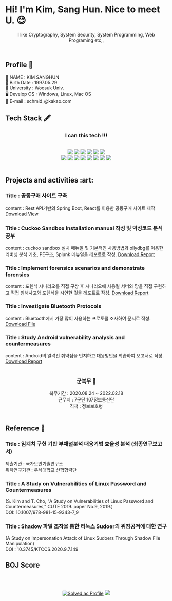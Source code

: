 
<header>
  <h1 align="left">Hi! I'm Kim, Sang Hun. Nice to meet U. 😊</h1>
  I like Cryptography, System Security, System Programming, Web Programing etc,,
</header>
<div align="center">
  
  <h2 align="left">Profile 🐤</h2>
  <div align="left">
  🧔 NAME : KIM SANGHUN<br/>
  🍼 Birth Date : 1997.05.29<br/>
  📔 University : Woosuk Univ.<br/>
  🖥️ Develop OS : Windows, Linux, Mac OS <br/>
  💌 E-mail : schmid_@kakao.com<br/>
  </div>
<h2 align="left">Tech Stack 🖋</h2>
  <h3>I can this tech !!!</h3><br/>
<a href="https://github.com/kinsanghun"><img src="https://hits.seeyoufarm.com/api/count/incr/badge.svg?url=https%3A%2F%2Fgithub.com%2Fkinsanghun&count_bg=%23000000&title_bg=%23000000&icon=github.svg&icon_color=%23E7E7E7&title=GitHub&edge_flat=false)"/></a>
<img src="https://camo.githubusercontent.com/dd7559df3804c36eeeb5da15bb3445ea66682b8ffc736e2dc737e1975056cbf4/68747470733a2f2f696d672e736869656c64732e696f2f62616467652f507974686f6e2d3337363641423f7374796c653d666c61742d737175617265266c6f676f3d507974686f6e266c6f676f436f6c6f723d7768697465" data-canonical-src="https://img.shields.io/badge/Python-3766AB?style=flat-square&amp;logo=Python&amp;logoColor=white" style="max-width: 100%;">
<img src="https://camo.githubusercontent.com/372dfe5550512c1b2e7e3649ea92a5cbadeec44a51c3b2bf822fe2a7a22c13d7/68747470733a2f2f696d672e736869656c64732e696f2f62616467652f4a6176612d3030373339363f7374796c653d666c61742d737175617265266c6f676f3d4a617661266c6f676f436f6c6f723d7768697465" data-canonical-src="https://img.shields.io/badge/Java-007396?style=flat-square&amp;logo=Java&amp;logoColor=white" style="max-width: 100%;">
<img src="https://camo.githubusercontent.com/c627263bfde5e853eef76b088f380460a4f2f2d909175eee6a77b42ca1a041c1/68747470733a2f2f696d672e736869656c64732e696f2f62616467652f432d4138423943433f7374796c653d666c61742d737175617265266c6f676f3d43266c6f676f436f6c6f723d7768697465" data-canonical-src="https://img.shields.io/badge/C-A8B9CC?style=flat-square&amp;logo=C&amp;logoColor=white" style="max-width: 100%;">
<img src="https://camo.githubusercontent.com/1a2432fe733ac4772ad5036bd3f66738d9a9c4471bba0617c8ea93c34d54102a/68747470733a2f2f696d672e736869656c64732e696f2f62616467652f48544d4c352d4533344632363f7374796c653d666c61742d737175617265266c6f676f3d48544d4c35266c6f676f436f6c6f723d7768697465" data-canonical-src="https://img.shields.io/badge/HTML5-E34F26?style=flat-square&amp;logo=HTML5&amp;logoColor=white" style="max-width: 100%;">
  <!--<img src="https://img.shields.io/badge/Spring-6DB33F?style=flat-square&logo=Spring&logoColor=white" style="max-width: 100%;">-->
  <img src="https://img.shields.io/badge/mariaDB-003545?style=flat-square&logo=mariaDB&logoColor=white">
  <br/>
<img src="https://camo.githubusercontent.com/607f3adb5fb476059b0021201f5e48b5cafa7d82eb10d60e4385ae128aef1ac8/68747470733a2f2f696d672e736869656c64732e696f2f62616467652f4a6176617363726970742d6666623133623f7374796c653d666c61742d737175617265266c6f676f3d6a617661736372697074266c6f676f436f6c6f723d7768697465" data-canonical-src="https://img.shields.io/badge/Javascript-ffb13b?style=flat-square&amp;logo=javascript&amp;logoColor=white" style="max-width: 100%;">
  <img src="https://img.shields.io/badge/chartjs-pink?style=flat-square&logo=chart.js&logoColor=white"/>
<img src="https://camo.githubusercontent.com/9f47ab44c8425fb370779a070dee85979d5ec780212db4cc44c203de2ee4c384/68747470733a2f2f696d672e736869656c64732e696f2f62616467652f446a616e676f2d3039324532303f7374796c653d666c61742d737175617265266c6f676f3d446a616e676f266c6f676f436f6c6f723d7768697465" data-canonical-src="https://img.shields.io/badge/Django-092E20?style=flat-square&amp;logo=Django&amp;logoColor=white" style="max-width: 100%;">
<img src="https://camo.githubusercontent.com/96267d8a69067065ffe11ac12baa0d9206641de7eb74225b62fa93f78631775a/68747470733a2f2f696d672e736869656c64732e696f2f62616467652f4d7973716c2d4536423931453f7374796c653d666c61742d737175617265266c6f676f3d4d7953716c266c6f676f436f6c6f723d7768697465" data-canonical-src="https://img.shields.io/badge/Mysql-E6B91E?style=flat-square&amp;logo=MySql&amp;logoColor=white" style="max-width: 100%;">
<img src="https://camo.githubusercontent.com/997205b77cd7eac35fdae833c285ec8c87d0d45e26f5b5482a61f391a3733844/68747470733a2f2f696d672e736869656c64732e696f2f62616467652f6373732d3135373242363f7374796c653d666c61742d737175617265266c6f676f3d63737333266c6f676f436f6c6f723d7768697465" data-canonical-src="https://img.shields.io/badge/css-1572B6?style=flat-square&amp;logo=css3&amp;logoColor=white" style="max-width: 100%;">
  <img src="https://img.shields.io/badge/bootstrap-7952B3?style=flat-square&logo=bootstrap&logoColor=white">
  <img src="https://img.shields.io/badge/jquery-0769AD?style=flat-square&logo=jquery&logoColor=white">
  <img src="https://img.shields.io/badge/linux-FCC624?style=flat-square&logo=linux&logoColor=black">
  <br/>
  <br/>
<h2 align="left">Projects and activities :art: </h2>
<div align="left">
  <h3>Title : 공동구매 사이트 구축</h3>
  <div>
    content : Rest API기반의 Spring Boot, React를 이용한 공동구매 사이트 제작
    <a href="http://kimsanghun.kr">Download View</a>
  </div>
  <h3>Title : Cuckoo Sandbox Installation manual 작성 및 악성코드 분석 공부</h3>
  <div>
    content : cuckoo sandbox 설치 메뉴얼 및 기본적인 사용방법과 ollydbg를 이용한 리버싱 분석 기초, PE구조, Splunk 메뉴얼을 레포트로 작성.
    <a href="https://docs.google.com/document/d/1eKp1-VhynLuZwwrGqjoxXOTseb9v9czm/edit?usp=sharing&ouid=113065321955897239924&rtpof=true&sd=true">Download Report</a>
  </div>
  
  <h3>Title : Implement forensics scenarios and demonstrate forensics</h3>
  <div>
    content : 포렌식 시나리오를 직접 구상 후 시나리오에 사용될 서버와 망을 직접 구현하고 직접 침해사고와 포렌식을 시연한 것을 레포트로 작성. 
    <a href="https://docs.google.com/document/d/1mU_YX5jmlXo_c9D9ZjwsFSiOHPM9z_bK/edit?usp=sharing&ouid=113065321955897239924&rtpof=true&sd=true">Download Report</a>
  </div>
  <h3>Title : Investigate Bluetooth Protocols</h3>
  <div>
    content : Bluetooth에서 가장 많이 사용하는 프로토콜 조사하여 문서로 작성.<br/>
    <a href="https://docs.google.com/spreadsheets/d/1y9ovRLvTf1D0Wn3HSdwWGvKkzlFLjKFA/edit?usp=sharing&ouid=113065321955897239924&rtpof=true&sd=true">Download File</a>
  </div>
  <h3>Title : Study Android vulnerability analysis and countermeasures</h3>
  <div>
    content : Android의 알려진 취약점을 인지하고 대응방안을 학습하여 보고서로 작성.<br/>
    <a href="https://drive.google.com/file/d/1S-IhbCHpwJ-FIImtk-3d_zweP2p42BU_/view?usp=sharing">Download Report</a>
  </div>
  <br/>
    <div align="center">
    <h3>군복무 🐧</h3>
    <div>
      복무기간 : 2020.08.24 ~ 2022.02.18<br/>
      근무지 : 7군단 107정보통신단<br/>
      직책 : 정보보호병<br/>
    </div>
  </div>
</div>
  <br/>
  <h2 align="left">
    Reference 📜
  </h2>
  <div align="left">
    <h3>Title : 임계치 구현 기반 부채널분석 대응기법 효율성 분석 (최종연구보고서)</h3>
    제출기관 : 국가보안기술연구소<br/>
    위탁연구기관 : 우석대학교 산학협력단<br/>
    <h3>Title : A Study on Vulnerabilities of Linux Password and Countermeasures</h3>
    (S. Kim and T. Cho, "A Study on Vulnerabilities of Linux Password and Countermeasures," CUTE 2019. paper No.9, 2019.)<br/>
    DOI: 10.1007/978-981-15-9343-7_9<br/>
  <h3>Title : Shadow 파일 조작을 통한 리눅스 Sudoer의 위장공격에 대한 연구</h3>
    (A Study on Impersonation Attack of Linux Sudoers Through Shadow File Manipulation)<br/>
  DOI : 10.3745/KTCCS.2020.9.7.149<br/>
    
  </div>
<h2 align="left">BOJ Score</h2><br/><br/>
  
[![Solved.ac Profile](http://mazassumnida.wtf/api/generate_badge?boj=yaa0529)](https://solved.ac/yaa0529)
<img src="http://mazandi.herokuapp.com/api?handle=yaa0529&theme=warm"/>

  
</div>

